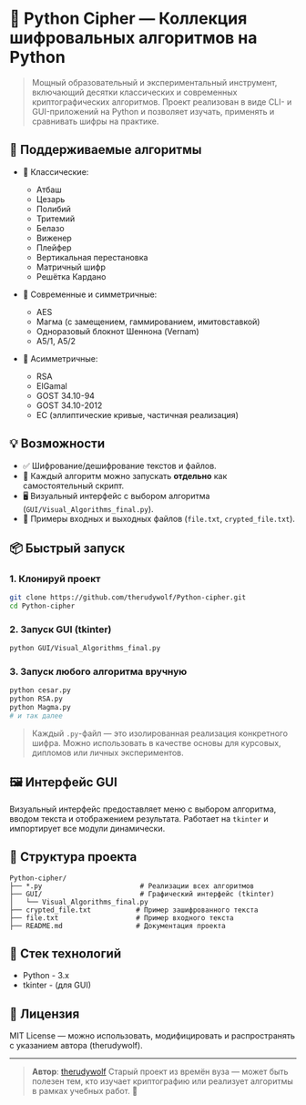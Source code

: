 # 🔐 Python Cipher — Коллекция шифровальных алгоритмов на Python

> Мощный образовательный и экспериментальный инструмент, включающий десятки классических и современных криптографических алгоритмов. Проект реализован в виде CLI- и GUI-приложений на Python и позволяет изучать, применять и сравнивать шифры на практике.

## 🧠 Поддерживаемые алгоритмы

* 📜 Классические:

  * Атбаш
  * Цезарь
  * Полибий
  * Тритемий
  * Белазо
  * Виженер
  * Плейфер
  * Вертикальная перестановка
  * Матричный шифр
  * Решётка Кардано

* 🧮 Современные и симметричные:

  * AES
  * Магма (с замещением, гаммированием, имитовставкой)
  * Одноразовый блокнот Шеннона (Vernam)
  * A5/1, A5/2

* 🔐 Асимметричные:

  * RSA
  * ElGamal
  * GOST 34.10-94
  * GOST 34.10-2012
  * EC (эллиптические кривые, частичная реализация)

## 💡 Возможности

* ✅ Шифрование/дешифрование текстов и файлов.
* 🧪 Каждый алгоритм можно запускать **отдельно** как самостоятельный скрипт.
* 🖥️ Визуальный интерфейс с выбором алгоритма (`GUI/Visual_Algorithms_final.py`).
* 📂 Примеры входных и выходных файлов (`file.txt`, `crypted_file.txt`).

## 📦 Быстрый запуск

### 1. Клонируй проект

```bash
git clone https://github.com/therudywolf/Python-cipher.git
cd Python-cipher
```

### 2. Запуск GUI (tkinter)

```bash
python GUI/Visual_Algorithms_final.py
```

### 3. Запуск любого алгоритма вручную

```bash
python cesar.py
python RSA.py
python Magma.py
# и так далее
```

> Каждый `.py`-файл — это изолированная реализация конкретного шифра. Можно использовать в качестве основы для курсовых, дипломов или личных экспериментов.

## 🖼️ Интерфейс GUI

Визуальный интерфейс предоставляет меню с выбором алгоритма, вводом текста и отображением результата. Работает на `tkinter` и импортирует все модули динамически.

## 📁 Структура проекта

```
Python-cipher/
├── *.py                        # Реализации всех алгоритмов
├── GUI/                        # Графический интерфейс (tkinter)
│   └── Visual_Algorithms_final.py
├── crypted_file.txt           # Пример зашифрованного текста
├── file.txt                   # Пример входного текста
├── README.md                  # Документация проекта
```

## 🐍 Стек технологий

* Python - 3.x
* tkinter - (для GUI)

## 📜 Лицензия

MIT License — можно использовать, модифицировать и распространять с указанием автора (therudywolf).

---

> **Автор**: [therudywolf](https://github.com/therudywolf)
> Старый проект из времён вуза — может быть полезен тем, кто изучает криптографию или реализует алгоритмы в рамках учебных работ. 🔐